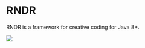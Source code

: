 # RNDR #

RNDR is a framework for creative coding for Java 8+.


[![](docs/_media/logo2/png)](http://book.openrndr.org)


